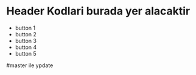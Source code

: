 # Header Kodlari burada yer alacaktir

- button 1
- button 2
- button 3
- button 4
- button 5

#master ile ypdate